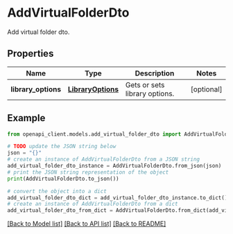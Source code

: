 # AddVirtualFolderDto

Add virtual folder dto.

## Properties

Name | Type | Description | Notes
------------ | ------------- | ------------- | -------------
**library_options** | [**LibraryOptions**](LibraryOptions.md) | Gets or sets library options. | [optional] 

## Example

```python
from openapi_client.models.add_virtual_folder_dto import AddVirtualFolderDto

# TODO update the JSON string below
json = "{}"
# create an instance of AddVirtualFolderDto from a JSON string
add_virtual_folder_dto_instance = AddVirtualFolderDto.from_json(json)
# print the JSON string representation of the object
print(AddVirtualFolderDto.to_json())

# convert the object into a dict
add_virtual_folder_dto_dict = add_virtual_folder_dto_instance.to_dict()
# create an instance of AddVirtualFolderDto from a dict
add_virtual_folder_dto_from_dict = AddVirtualFolderDto.from_dict(add_virtual_folder_dto_dict)
```
[[Back to Model list]](../README.md#documentation-for-models) [[Back to API list]](../README.md#documentation-for-api-endpoints) [[Back to README]](../README.md)


